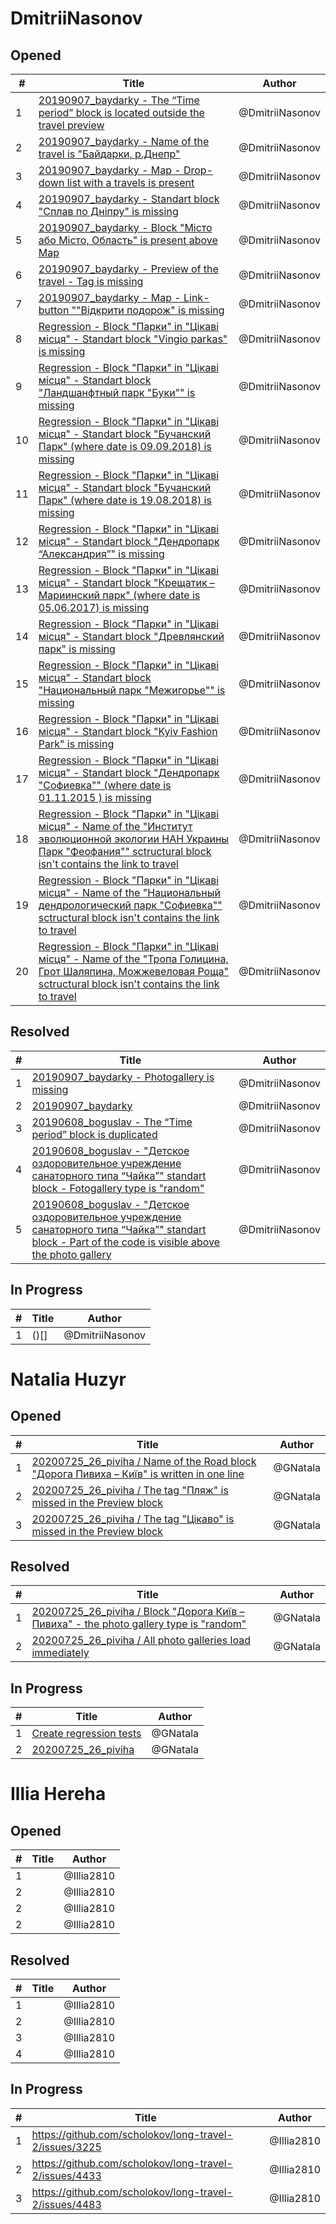 # DmitriiNasonov

## Opened

| #   | Title | Author
| --- | ---   | ----
| 1   |[20190907_baydarky - The “Time period” block is located outside the travel preview](https://github.com/scholokov/long-travel-2/issues/4580)|@DmitriiNasonov
| 2   |[20190907_baydarky - Name of the travel is "Байдарки, р.Днепр"](https://github.com/scholokov/long-travel-2/issues/4581)|@DmitriiNasonov
| 3   |[20190907_baydarky - Map - Drop-down list with a travels is present](https://github.com/scholokov/long-travel-2/issues/4583)|@DmitriiNasonov
| 4   |[20190907_baydarky - Standart block "Сплав по Дніпру" is missing](https://github.com/scholokov/long-travel-2/issues/4584)|@DmitriiNasonov
| 5   |[20190907_baydarky - Block "Місто або Місто, Область" is present above Map](https://github.com/scholokov/long-travel-2/issues/4587)|@DmitriiNasonov
| 6   |[20190907_baydarky - Preview of the travel - Tag is missing](https://github.com/scholokov/long-travel-2/issues/4588)|@DmitriiNasonov
| 7   |[20190907_baydarky - Map - Link-button ""Відкрити подорож" is missing](https://github.com/scholokov/long-travel-2/issues/4593)|@DmitriiNasonov
| 8   |[Regression - Block "Парки" in "Цікаві місця" - Standart block "Vingio parkas" is missing](https://github.com/scholokov/long-travel-2/issues/4614)|@DmitriiNasonov
| 9   |[Regression - Block "Парки" in "Цікаві місця" - Standart block "Ландшанфтный парк "Буки"" is missing](https://github.com/scholokov/long-travel-2/issues/4613)|@DmitriiNasonov
| 10   |[Regression - Block "Парки" in "Цікаві місця" - Standart block "Бучанский Парк" (where date is 09.09.2018) is missing](https://github.com/scholokov/long-travel-2/issues/4612)|@DmitriiNasonov
| 11   |[Regression - Block "Парки" in "Цікаві місця" - Standart block "Бучанский Парк" (where date is 19.08.2018) is missing](https://github.com/scholokov/long-travel-2/issues/4611)|@DmitriiNasonov
| 12   |[Regression - Block "Парки" in "Цікаві місця" - Standart block "Дендропарк “Александрия”" is missing](https://github.com/scholokov/long-travel-2/issues/4610)|@DmitriiNasonov
| 13   |[Regression - Block "Парки" in "Цікаві місця" - Standart block "Крещатик – Мариинский парк" (where date is 05.06.2017) is missing](https://github.com/scholokov/long-travel-2/issues/4609)|@DmitriiNasonov
| 14   |[Regression - Block "Парки" in "Цікаві місця" - Standart block "Древлянский парк" is missing](https://github.com/scholokov/long-travel-2/issues/4608)|@DmitriiNasonov
| 15   |[Regression - Block "Парки" in "Цікаві місця" - Standart block "Национальный парк "Межигорье"" is missing](https://github.com/scholokov/long-travel-2/issues/4607)|@DmitriiNasonov
| 16   |[Regression - Block "Парки" in "Цікаві місця" - Standart block "Kyiv Fashion Park" is missing](https://github.com/scholokov/long-travel-2/issues/4606)|@DmitriiNasonov
| 17   |[Regression - Block "Парки" in "Цікаві місця" - Standart block "Дендропарк "Софиевка"" (where date is 01.11.2015 ) is missing](https://github.com/scholokov/long-travel-2/issues/4605)|@DmitriiNasonov
| 18   |[Regression - Block "Парки" in "Цікаві місця" - Name of the "Институт эволюционной экологии НАН Украины Парк "Феофания"" sctructural block isn't contains the link to travel](https://github.com/scholokov/long-travel-2/issues/4603)|@DmitriiNasonov
| 19   |[Regression - Block "Парки" in "Цікаві місця" - Name of the "Национальный дендрологический парк "Софиевка"" sctructural block isn't contains the link to travel](https://github.com/scholokov/long-travel-2/issues/4600)|@DmitriiNasonov
| 20   |[Regression - Block "Парки" in "Цікаві місця" - Name of the "Тропа Голицина, Грот Шаляпина, Можжевеловая Роща" sctructural block isn't contains the link to travel](https://github.com/scholokov/long-travel-2/issues/4599)|@DmitriiNasonov



## Resolved
| #   | Title | Author
| --- | ---   | ----
| 1   |[20190907_baydarky - Photogallery is missing](https://github.com/scholokov/long-travel-2/issues/4589)|@DmitriiNasonov
| 2   |[20190907_baydarky](https://github.com/scholokov/long-travel-2/issues/4077)|@DmitriiNasonov
| 3   |[20190608_boguslav - The “Time period” block is duplicated](https://github.com/scholokov/long-travel-2/issues/4563)|@DmitriiNasonov
| 4   |[20190608_boguslav - "Детское оздоровительное учреждение санаторного типа “Чайка”" standart block - Fotogallery type is "random"](https://github.com/scholokov/long-travel-2/issues/4565)|@DmitriiNasonov
| 5   |[20190608_boguslav - "Детское оздоровительное учреждение санаторного типа “Чайка”" standart block - Part of the code is visible above the photo gallery](https://github.com/scholokov/long-travel-2/issues/4564)|@DmitriiNasonov



## In Progress
| #   | Title | Author
| --- | ---   | ----
| 1   |()[]|@DmitriiNasonov


# Natalia Huzyr

## Opened

| #   | Title | Author
| --- | ---   | ----
| 1   | [20200725_26_piviha / Name of the Road block "Дорога Пивиха – Київ" is written in one line](https://github.com/scholokov/long-travel-2/issues/4618)   | @GNatala
| 2   | [20200725_26_piviha / The tag "Пляж" is missed in the Preview block](https://github.com/scholokov/long-travel-2/issues/4619)   | @GNatala
| 3   | [20200725_26_piviha / The tag "Цікаво" is missed in the Preview block](https://github.com/scholokov/long-travel-2/issues/4620)   | @GNatala


## Resolved
| #   | Title | Author
| --- | ---   | ----
| 1   | [20200725_26_piviha / Block "Дорога Київ – Пивиха" - the photo gallery type is "random"](https://github.com/scholokov/long-travel-2/issues/4567)   | @GNatala
| 2   | [20200725_26_piviha / All photo galleries load immediately ](https://github.com/scholokov/long-travel-2/issues/4552)   | @GNatala



## In Progress
| #   | Title | Author
| --- | ---   | ----
| 1   | [Create regression tests](https://github.com/scholokov/long-travel-2/issues/4237)   | @GNatala
| 2   | [20200725_26_piviha ](https://github.com/scholokov/long-travel-2/issues/4087)   | @GNatala


# Illia Hereha

## Opened

| #   | Title | Author
| --- | ---   | ----
| 1   |       | @Illia2810
| 2   |       | @Illia2810
| 2   |       | @Illia2810
| 2   |       | @Illia2810


## Resolved
| #   | Title | Author
| --- | ---   | ----
| 1   |   | @Illia2810
| 2   |   | @Illia2810
| 3   |   | @Illia2810
| 4   |   | @Illia2810



## In Progress

| #   | Title | Author
| --- | ---   | ----
| 1   |[https://github.com/scholokov/long-travel-2/issues/3225  ](https://github.com/scholokov/long-travel-2/issues/3225)   | @Illia2810
| 2   |[https://github.com/scholokov/long-travel-2/issues/4433  ](https://github.com/scholokov/long-travel-2/issues/4433)   | @Illia2810
| 3   |[https://github.com/scholokov/long-travel-2/issues/4483  ](https://github.com/scholokov/long-travel-2/issues/4483)   | @Illia2810

